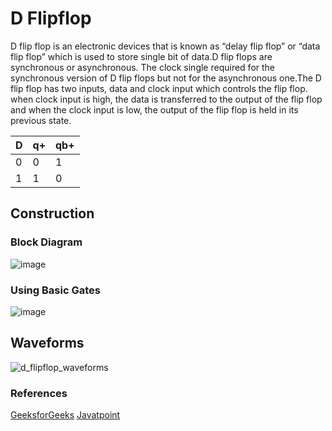 # D Flipflop

<p>D flip flop is an electronic devices that is known as “delay flip flop” or “data flip flop” which is used to store single bit of data.D flip flops are synchronous or asynchronous. The clock single required for the synchronous version of D flip flops but not for the asynchronous one.The D flip flop has two inputs, data  and clock input which controls the flip flop. when clock input is high, the data is transferred to the output of the flip flop and when the clock input is low, the output of the flip flop is held in its previous state.</p>
<table>
	<thead>
		<th>D</th>
		<th>q+</th>
		<th>qb+</th>
	</thead>
	<tbody>
		<tr>
			<td>0</td>
			<td>0</td>
			<td>1</td>	
		</tr>
		<tr>
			<td>1</td>
			<td>1</td>
			<td>0</td>
		</tr>
	</tbody>
</table>

## Construction
### Block Diagram
![image](https://github.com/user-attachments/assets/ec158a87-8692-48aa-a0d1-04cced260734)

### Using Basic Gates
![image](https://github.com/user-attachments/assets/14b6c08b-56b2-4133-91a3-ef3a68c86bf4)



## Waveforms
![d_flipflop_waveforms](https://github.com/user-attachments/assets/c71afb26-805b-45e1-8214-626de84f39d2)



### References
<a href="https://www.geeksforgeeks.org/d-flip-flop/">GeeksforGeeks</a>
<a href="https://www.javatpoint.com/d-flip-flop-in-digital-electronics">Javatpoint</a>
